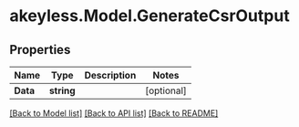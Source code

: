 # akeyless.Model.GenerateCsrOutput

## Properties

Name | Type | Description | Notes
------------ | ------------- | ------------- | -------------
**Data** | **string** |  | [optional] 

[[Back to Model list]](../README.md#documentation-for-models) [[Back to API list]](../README.md#documentation-for-api-endpoints) [[Back to README]](../README.md)

